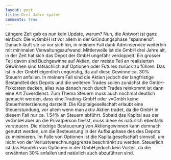 ```yaml
---
layout: post
title: Drei Jahre später
comments: true
---
```


Längere Zeit gab es nun kein Update, warum? Nun, die Antwort ist ganz einfach: Die vvGmbH ist vor allem in der Gründungsphase "spannend". Danach läuft sie so vor sich hin, in meinem Fall dank Adminservice weiterhin mit minimalen Verwaltungsaufwand.
Mittlerweile ist die GmbH drei Jahre alt, in der Zeit hat sich das Depot der GmbH ungefähr verdoppelt. Ein grosser Teil davon sind Buchgewinne auf Aktien, der meiste Teil an realisierten Gewinnen sind tatsächlich auf Optionen oder Futures zurück zu führen.
Das ist in der GmbH eigentlich ungünstig, da auf diese Gewinne ca. 30% Steuern anfallen. In meinem Fall sind die Aktien jedoch der langfristige Bestandteil des Depots und die weiteren Trades sollen zunächst die GmbH-Fixkosten decken, alles was danach noch durch Trades reinkommt ist dann eine Art Zuverdienst.
Zum Thema Steuern muss auch nochmal deutlich gemacht werden, dass eine Trading-GmbH oder vvGmbh keine Steuerhinterziehung darstellt. Die Kapitalgesellschaft erlaubt eine Steuerstundung, vor allem wenn man aktiv Aktien tradet, da die GmbH in diesem Fall nur ca. 1.54% an Steuern abführt. 
Sobald das Kapital aus der vvGmbH aber an die Privatperson fliesst, muss diese es natürlich ebenfalls versteuern. Die niedrige Besteuerung von Aktiengewinnen kann demnach genutzt werden, um die Besteuerung in der Aufbauphase des des Depots zu minimieren. Im Falle von Optionen ist die Kapitalgesellschaft sinnvoll, um nicht von der Verlustverechnungsgrenze beschränkt zu werden.
Steuerlich ist das Handeln von Optionen in der GmbH jedoch kein Vorteil, da die erwähnten 30% anfallen und natürlich auch abzuführen sind.

